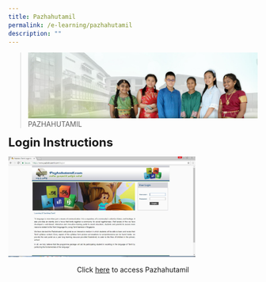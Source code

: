 ```yaml
---
title: Pazhahutamil
permalink: /e-learning/pazhahutamil
description: ""
---
```

>![](/images/About%20Us/banner2-with%20bg.jpg)
>PAZHAHUTAMIL

**<font size="5">Login Instructions</font>**

<img src="/images/E%20Learning/pazha%20login.jpg"  
     style="width:75%">

<center>

Click [here](https://www.pazhahutamil.com/login/) to access Pazhahutamil
	
</center>